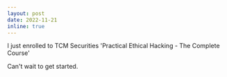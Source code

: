 ```yaml
---
layout: post
date: 2022-11-21
inline: true
---
```


I just enrolled to TCM Securities 'Practical Ethical Hacking - The Complete Course'

Can't wait to get started.
